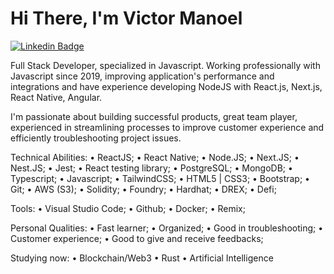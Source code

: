 # Hi There, I'm Victor Manoel 


[![Linkedin Badge](https://img.shields.io/badge/-VictorManoel-6633cc?style=flat-square&logo=Linkedin&logoColor=white&link=https://www.linkedin.com/in/victormanoelcostadebarros/)](https://www.linkedin.com/in/victormanoelcostadebarros/) 

Full Stack Developer, specialized in Javascript. 
Working professionally with Javascript since 2019, improving application's performance and integrations and have experience developing NodeJS with React.js, Next.js, React Native, Angular. 

I'm passionate about building successful products, great team player, experienced in streamlining processes to improve customer experience and efficiently troubleshooting project issues.

Technical Abilities:
• ReactJS;
• React Native;
• Node.JS;
• Next.JS;
• Nest.JS;
• Jest;
• React testing library;
• PostgreSQL;
• MongoDB;
• Typescript;
• Javascript;
• TailwindCSS;
• HTML5 | CSS3;
• Bootstrap;
• Git;
• AWS (S3);
• Solidity;
• Foundry;
• Hardhat;
• DREX;
• Defi;

Tools:
• Visual Studio Code;
• Github;
• Docker;
• Remix;

Personal Qualities:
• Fast learner;
• Organized;
• Good in troubleshooting;
• Customer experience;
• Good to give and receive feedbacks;

Studying now:
• Blockchain/Web3
• Rust
• Artificial Intelligence
